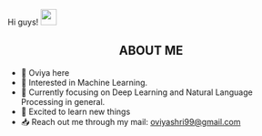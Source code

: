 Hi guys!
  <img src="https://media.giphy.com/media/hvRJCLFzcasrR4ia7z/giphy.gif" width="28">
</h2>

<!-- About me section-->
<h2 align="center"> ABOUT ME </h2>
<p align="center">
  
  - 👋 Oviya here
  - 🤖 Interested in Machine Learning. 
  - 🧠 Currently focusing on Deep Learning and Natural Language Processing in general.
  - 🤗 Excited to learn new things
  - 📥 Reach out me through my mail: oviyashri99@gmail.com
